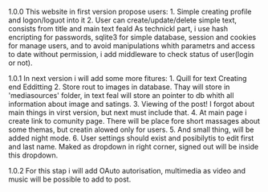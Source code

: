 1.0.0
This website in first version propose users:
    1. Simple creating profile and logon/loguot into it
    2. User can create/update/delete simple text, consists from title and main text feald
    As technickl part, i use hash encripting for passwords,
    sqlite3 for simple database, session and cookies for manage users, and to avoid 
    manipulations whith parametrs and access to date without permission, i add middleware to check status of user(login or not).

1.0.1
In next version i will add some more fitures:
    1. Quill for text Creating end Edditting
    2. Store rout to images in database. Thay will store in 'mediasources' folder, in text feal will store an pointer to db whith all information about image and satings.
    3. Viewing of the post! I forgot about main things in virst version, but next must include that.
    4. At main page i create link to comunity page. There will be place fore short massages about some themas, but creatin alowed only for users.
    5. And small thing, will be added night mode.
    6. User settings should exist and posibilytis to edit first and last name. Maked as dropdown in right corner, signed out will be inside this dropdown. 

1.0.2
For this stap i will add OAuto autorisation, multimedia as video and music will be possible to add to post. 
